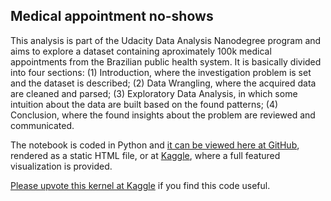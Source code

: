 ## Medical appointment no-shows

This analysis is part of the Udacity Data Analysis Nanodegree program and aims to explore a dataset containing aproximately 100k medical appointments from the Brazilian public health system. It is basically divided into four sections: (1) Introduction, where the investigation problem is set and the dataset is described; (2) Data Wrangling, where the acquired data are cleaned and parsed; (3) Exploratory Data Analysis, in which some intuition about the data are built based on the found patterns; (4) Conclusion, where the found insights about the problem are reviewed and communicated.

The notebook is coded in Python and [it can be viewed here at GitHub](https://github.com/tbnsilveira/DAND-IntroDataAnalysis/blob/master/tbnsilveira_Project01_InvestigateDataset.ipynb), rendered as a static HTML file, or at [Kaggle](https://www.kaggle.com/tsilveira/applying-heatmaps-for-categorical-data-analysis), where a full featured visualization is provided. 

[Please upvote this kernel at Kaggle](https://www.kaggle.com/tsilveira/applying-heatmaps-for-categorical-data-analysis) if you find this code useful. 